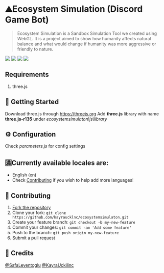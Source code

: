 # ⛰Ecosystem Simulation (Discord Game Bot)
> Ecosystem Simulation is a Sandbox Simulation Tool we created using WebGL. It is a project aimed to show how humanity affects natural balance and what would change if humanity was more aggressive or friendly to nature.

![](https://github.com/kayraucklnc/ecosystemsimulaton/blob/main/gifs/1%20(2).gif?raw=true)
![](https://github.com/kayraucklnc/ecosystemsimulaton/blob/main/gifs/1%20(3).gif?raw=true)
![](https://github.com/kayraucklnc/ecosystemsimulaton/blob/main/gifs/1%20(4).gif?raw=true)
![](https://github.com/kayraucklnc/ecosystemsimulaton/blob/main/gifs/1%20(5).gif?raw=true)


## Requirements
1. three.js

## 🚀 Getting Started
Download three.js through https://threejs.org
Add **three.js** library with name **three.js-r135** under *ecosystemsimulaton\js\library* 

## ⚙️ Configuration
Check *parameters.js* for config settings

## 🈵Currently available locales are:
- English (en)
- Check [Contributing](#-contributing) if you wish to help add more languages!

## 🤝 Contributing
1. [Fork the repository](https://github.com/kayraucklnc/ecosystemsimulaton.git)
2. Clone your fork: `git clone https://github.com/kayraucklnc/ecosystemsimulaton.git`
3. Create your feature branch: `git checkout -b my-new-feature`
4. Commit your changes: `git commit -am 'Add some feature'`
5. Push to the branch: `git push origin my-new-feature`
6. Submit a pull request

## 📝 Credits

[@SafaLeventoglu](https://github.com/safalevent)
[@KayraUckilinc](https://github.com/kayraucklnc)
